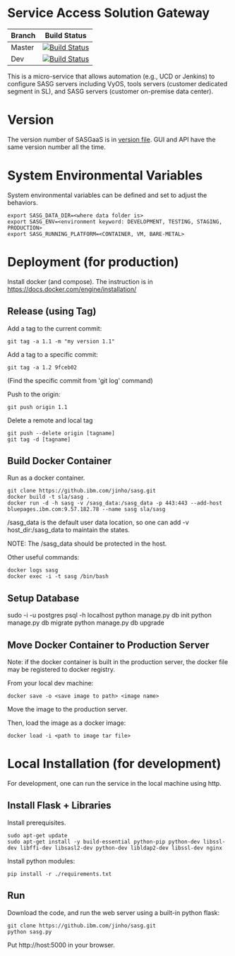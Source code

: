 Service Access Solution Gateway
===============================

|Branch|Build Status|
|------|------------|
|Master|[![Build Status](https://travis.ibm.com/SASG-ORG/sasg.svg?token=PZUFDk4EaycJz2CvpeVK&branch=master)](https://travis.ibm.com/SASG-ORG/sasg)|
|Dev|[![Build Status](https://travis.ibm.com/SASG-ORG/sasg.svg?token=PZUFDk4EaycJz2CvpeVK&branch=dev)](https://travis.ibm.com/SASG-ORG/sasg)|

This is a micro-service that allows automation (e.g., UCD or Jenkins) to configure SASG servers including VyOS, tools servers (customer dedicated segment in SL), and SASG servers (customer on-premise data center). 

# Version
The version number of SASGaaS is in [version file](./scripts/src/VERSION). GUI and API have the same version number all the time. 

# System Environmental Variables

System environmental variables can be defined and set to adjust the behaviors.

```
export SASG_DATA_DIR=<where data folder is>
export SASG_ENV=<environment keyword: DEVELOPMENT, TESTING, STAGING, PRODUCTION>
export SASG_RUNNING_PLATFORM=<CONTAINER, VM, BARE-METAL>
```

# Deployment (for production)

Install docker (and compose). The instruction is in https://docs.docker.com/engine/installation/

## Release (using Tag)

Add a tag to the current commit:
```
git tag -a 1.1 -m "my version 1.1"
```

Add a tag to a specific commit:
```
git tag -a 1.2 9fceb02
```
(Find the specific commit from 'git log' command)

Push to the origin:
```
git push origin 1.1
```

Delete a remote and local tag
```
git push --delete origin [tagname]
git tag -d [tagname]
```

## Build Docker Container
Run as a docker container.

```
git clone https://github.ibm.com/jinho/sasg.git
docker build -t sla/sasg .
docker run -d -h sasg -v /sasg_data:/sasg_data -p 443:443 --add-host bluepages.ibm.com:9.57.182.78 --name sasg sla/sasg
```

/sasg_data is the default user data location, so one can add -v host_dir:/sasg_data to maintain the states. 

NOTE: The /sasg_data should be protected in the host. 


Other useful commands:
```
docker logs sasg
docker exec -i -t sasg /bin/bash
```

## Setup Database

sudo -i -u postgres psql -h localhost
python manage.py db init
python manage.py db migrate
python manage.py db upgrade

## Move Docker Container to Production Server
Note: if the docker container is built in the production server, the docker file may be registered to docker registry.

From your local dev machine:
```
docker save -o <save image to path> <image name>
```

Move the image to the production server.

Then, load the image as a docker image:
```
docker load -i <path to image tar file>
```

# Local Installation (for development)
For development, one can run the service in the local machine using http. 

## Install Flask + Libraries
Install prerequisites.

```
sudo apt-get update
sudo apt-get install -y build-essential python-pip python-dev libssl-dev libffi-dev libsasl2-dev python-dev libldap2-dev libssl-dev nginx
```

Install python modules:

```
pip install -r ./requirements.txt
```

## Run
Download the code, and run the web server using a built-in python flask:

```
git clone https://github.ibm.com/jinho/sasg.git
python sasg.py
```

Put http://host:5000 in your browser. 
